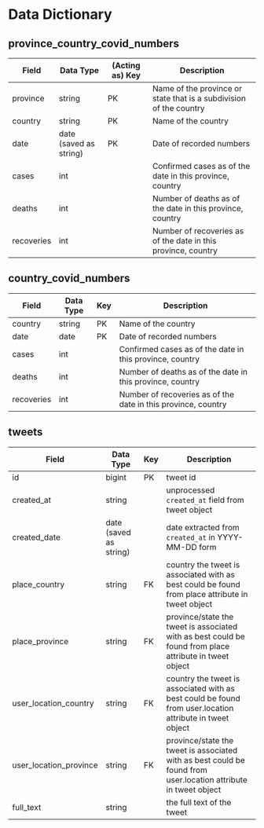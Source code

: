# Data Dictionary

## province_country_covid_numbers

| Field      	| Data Type              	| (Acting as) Key 	| Description                                                        	|
|------------	|------------------------	|-----------------	|--------------------------------------------------------------------	|
| province   	| string                 	| PK              	| Name of the province or state that is a subdivision of the country 	|
| country    	| string                 	| PK              	| Name of the country                                                	|
| date       	| date (saved as string) 	| PK              	| Date of recorded numbers                                           	|
| cases      	| int                    	|                 	| Confirmed cases as of the date in this province, country           	|
| deaths     	| int                    	|                 	| Number of deaths as of the date in this province, country          	|
| recoveries 	| int                    	|                 	| Number of recoveries as of the date in this province, country      	|

## country_covid_numbers

| Field      	| Data Type 	| Key 	| Description                                                   	|
|------------	|-----------	|-----	|---------------------------------------------------------------	|
| country    	| string    	| PK  	| Name of the country                                           	|
| date       	| date      	| PK  	| Date of recorded numbers                                      	|
| cases      	| int       	|     	| Confirmed cases as of the date in this province, country      	|
| deaths     	| int       	|     	| Number of deaths as of the date in this province, country     	|
| recoveries 	| int       	|     	| Number of recoveries as of the date in this province, country 	|

## tweets

| Field                  	| Data Type              	| Key 	| Description                                                                                                 	|
|------------------------	|------------------------	|-----	|-------------------------------------------------------------------------------------------------------------	|
| id                     	| bigint                 	| PK  	| tweet id                                                                                                    	|
| created_at             	| string                 	|     	| unprocessed `created_at` field from tweet object                                                              	|
| created_date           	| date (saved as string) 	|     	| date extracted from `created_at` in YYYY-MM-DD form                                                   	|
| place_country          	| string                 	| FK  	| country the tweet is associated with as best could be found from place attribute in tweet object                	|
| place_province         	| string                 	| FK  	| province/state the tweet is associated with as best could be found from place attribute in tweet object         	|
| user_location_country  	| string                 	| FK  	| country the tweet is associated with as best could be found from user.location attribute in tweet object        	|
| user_location_province 	| string                 	| FK  	| province/state the tweet is associated with as best could be found from user.location attribute in tweet object 	|
| full_text              	| string                 	|     	| the full text of the tweet                                                                           	|
